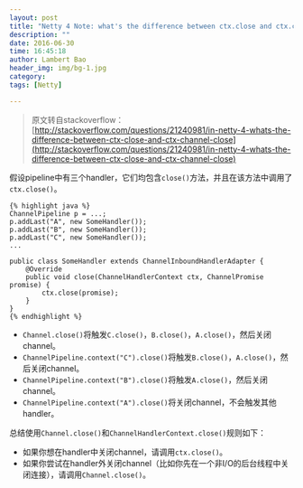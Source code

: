 ```yaml
---
layout: post
title: "Netty 4 Note: what's the difference between ctx.close and ctx.channel.close?"
description: ""
date: 2016-06-30
time: 16:45:18
author: Lambert Bao
header_img: img/bg-1.jpg
category: 
tags: [Netty]

---
```


> 原文转自stackoverflow：
> [http://stackoverflow.com/questions/21240981/in-netty-4-whats-the-difference-between-ctx-close-and-ctx-channel-close](http://stackoverflow.com/questions/21240981/in-netty-4-whats-the-difference-between-ctx-close-and-ctx-channel-close)

假设pipeline中有三个handler，它们均包含`close()`方法，并且在该方法中调用了`ctx.close()`。

	{% highlight java %}
	ChannelPipeline p = ...;
	p.addLast("A", new SomeHandler());
	p.addLast("B", new SomeHandler());
	p.addLast("C", new SomeHandler());
	...
	
	public class SomeHandler extends ChannelInboundHandlerAdapter {
	    @Override
	    public void close(ChannelHandlerContext ctx, ChannelPromise promise) {
	        ctx.close(promise);
	    }
	}
	{% endhighlight %}

- `Channel.close()`将触发`C.close()`，`B.close()`，`A.close()`，然后关闭channel。
- `ChannelPipeline.context("C").close()`将触发`B.close()`，`A.close()`，然后关闭channel。
- `ChannelPipeline.context("B").close()`将触发`A.close()`，然后关闭channel。
- `ChannelPipeline.context("A").close()`将关闭channel，不会触发其他handler。

总结使用`Channel.close()`和`ChannelHandlerContext.close()`规则如下：
- 如果你想在handler中关闭channel，请调用`ctx.close()`。
- 如果你尝试在handler外关闭channel（比如你先在一个非I/O的后台线程中关闭连接），请调用`Channel.close()`。